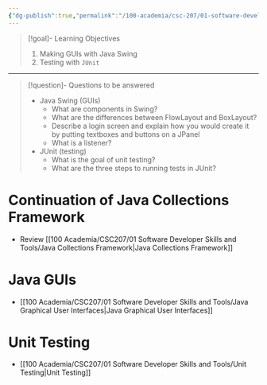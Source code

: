 ```yaml
---
{"dg-publish":true,"permalink":"/100-academia/csc-207/01-software-developer-skills-and-tools/week-4-java-graphical-user-interfaces-unit-testing/","tags":["lecture","note","university"],"created":"2024-09-24T21:44:20.000-04:00","updated":"2024-10-30T20:51:50.009-04:00"}
---
```



> [!goal]- Learning Objectives
>
> 1. Making GUIs with Java Swing
> 2. Testing with `JUnit`

---

> [!question]- Questions to be answered
>
> - Java Swing (GUIs)
>     - What are components in Swing?
>     - What are the differences between FlowLayout and BoxLayout?
>     - Describe a login screen and explain how you would create it by putting textboxes and buttons on a JPanel
>     - What is a listener?
> - JUnit (testing)
>     - What is the goal of unit testing?
>     - What are the three steps to running tests in JUnit?

# Continuation of Java Collections Framework

- Review [[100 Academia/CSC207/01 Software Developer Skills and Tools/Java Collections Framework\|Java Collections Framework]]

# Java GUIs

- [[100 Academia/CSC207/01 Software Developer Skills and Tools/Java Graphical User Interfaces\|Java Graphical User Interfaces]]

# Unit Testing

- [[100 Academia/CSC207/01 Software Developer Skills and Tools/Unit Testing\|Unit Testing]]
